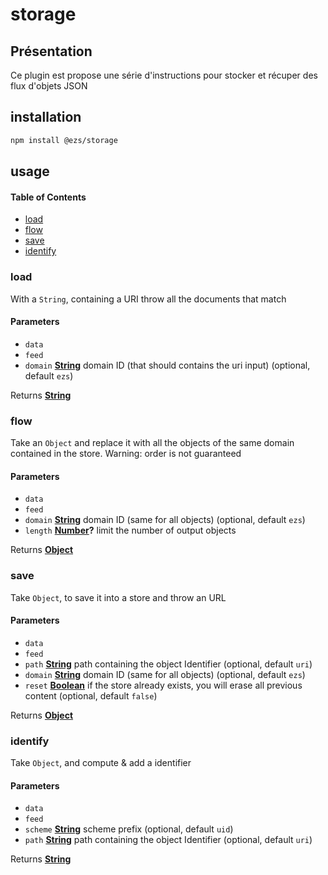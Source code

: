 # storage

## Présentation

Ce plugin est propose une série d'instructions pour stocker et récuper des flux d'objets JSON

## installation

```bash
npm install @ezs/storage
```

## usage

<!-- Generated by documentation.js. Update this documentation by updating the source code. -->

#### Table of Contents

-   [load](#load)
-   [flow](#flow)
-   [save](#save)
-   [identify](#identify)

### load

With a `String`, containing a URI throw all the documents that match

#### Parameters

-   `data`  
-   `feed`  
-   `domain` **[String](https://developer.mozilla.org/docs/Web/JavaScript/Reference/Global_Objects/String)** domain ID (that should contains the uri input) (optional, default `ezs`)

Returns **[String](https://developer.mozilla.org/docs/Web/JavaScript/Reference/Global_Objects/String)** 

### flow

Take an `Object` and replace it with all the objects of the same domain contained in the store.
Warning: order is not guaranteed

#### Parameters

-   `data`  
-   `feed`  
-   `domain` **[String](https://developer.mozilla.org/docs/Web/JavaScript/Reference/Global_Objects/String)** domain ID (same for all objects) (optional, default `ezs`)
-   `length` **[Number](https://developer.mozilla.org/docs/Web/JavaScript/Reference/Global_Objects/Number)?** limit the number of output objects

Returns **[Object](https://developer.mozilla.org/docs/Web/JavaScript/Reference/Global_Objects/Object)** 

### save

Take `Object`, to save it into a store and throw an URL

#### Parameters

-   `data`  
-   `feed`  
-   `path` **[String](https://developer.mozilla.org/docs/Web/JavaScript/Reference/Global_Objects/String)** path containing the object Identifier (optional, default `uri`)
-   `domain` **[String](https://developer.mozilla.org/docs/Web/JavaScript/Reference/Global_Objects/String)** domain ID (same for all objects) (optional, default `ezs`)
-   `reset` **[Boolean](https://developer.mozilla.org/docs/Web/JavaScript/Reference/Global_Objects/Boolean)** if the store already exists, you will erase all previous content (optional, default `false`)

Returns **[Object](https://developer.mozilla.org/docs/Web/JavaScript/Reference/Global_Objects/Object)** 

### identify

Take `Object`, and compute & add a identifier

#### Parameters

-   `data`  
-   `feed`  
-   `scheme` **[String](https://developer.mozilla.org/docs/Web/JavaScript/Reference/Global_Objects/String)** scheme prefix (optional, default `uid`)
-   `path` **[String](https://developer.mozilla.org/docs/Web/JavaScript/Reference/Global_Objects/String)** path containing the object Identifier (optional, default `uri`)

Returns **[String](https://developer.mozilla.org/docs/Web/JavaScript/Reference/Global_Objects/String)** 

